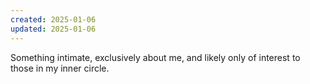 ```yaml
---
created: 2025-01-06
updated: 2025-01-06
---
```

Something intimate, exclusively about me, and likely only of interest to those in my inner circle.